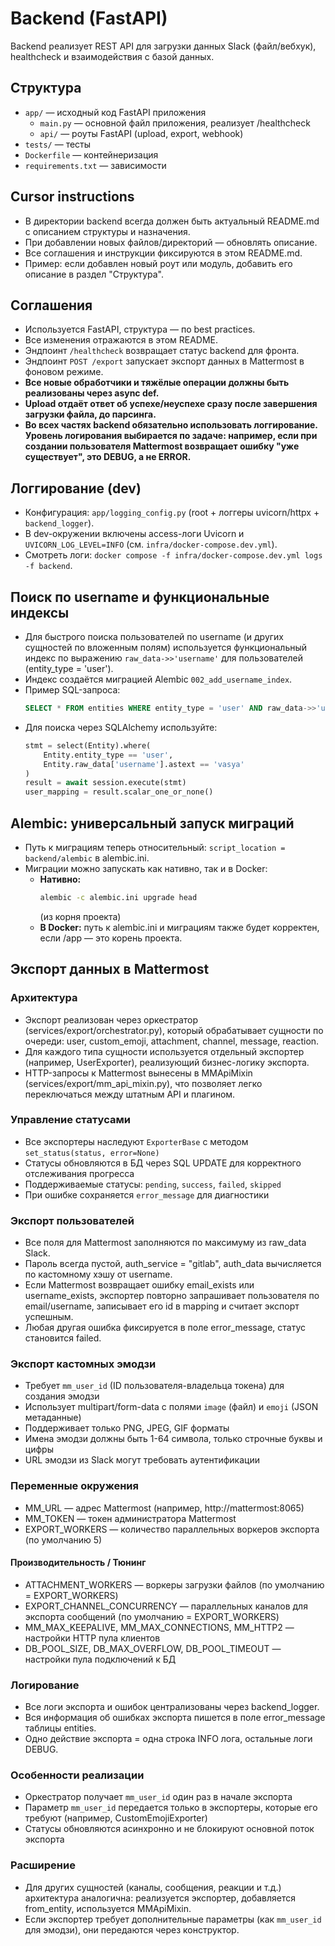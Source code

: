 # Backend (FastAPI)

Backend реализует REST API для загрузки данных Slack (файл/вебхук), healthcheck и взаимодействия с базой данных.

## Структура
- `app/` — исходный код FastAPI приложения
  - `main.py` — основной файл приложения, реализует /healthcheck
  - `api/` — роуты FastAPI (upload, export, webhook)
- `tests/` — тесты
- `Dockerfile` — контейнеризация
- `requirements.txt` — зависимости

## Cursor instructions
- В директории backend всегда должен быть актуальный README.md с описанием структуры и назначения.
- При добавлении новых файлов/директорий — обновлять описание.
- Все соглашения и инструкции фиксируются в этом README.md.
- Пример: если добавлен новый роут или модуль, добавить его описание в раздел "Структура".

## Соглашения
- Используется FastAPI, структура — по best practices.
- Все изменения отражаются в этом README.
- Эндпоинт `/healthcheck` возвращает статус backend для фронта.
- Эндпоинт `POST /export` запускает экспорт данных в Mattermost в фоновом режиме.
- **Все новые обработчики и тяжёлые операции должны быть реализованы через async def.**
- **Upload отдаёт ответ об успехе/неуспехе сразу после завершения загрузки файла, до парсинга.**
- **Во всех частях backend обязательно использовать логгирование. Уровень логирования выбирается по задаче: например, если при создании пользователя Mattermost возвращает ошибку "уже существует", это DEBUG, а не ERROR.** 

## Логгирование (dev)
- Конфигурация: `app/logging_config.py` (root + логгеры uvicorn/httpx + `backend_logger`).
- В dev-окружении включены access-логи Uvicorn и `UVICORN_LOG_LEVEL=INFO` (см. `infra/docker-compose.dev.yml`).
- Смотреть логи: `docker compose -f infra/docker-compose.dev.yml logs -f backend`.

## Поиск по username и функциональные индексы

- Для быстрого поиска пользователей по username (и других сущностей по вложенным полям) используется функциональный индекс по выражению `raw_data->>'username'` для пользователей (entity_type = 'user').
- Индекс создаётся миграцией Alembic `002_add_username_index`.
- Пример SQL-запроса:
  ```sql
  SELECT * FROM entities WHERE entity_type = 'user' AND raw_data->>'username' = 'vasya';
  ```
- Для поиска через SQLAlchemy используйте:
  ```python
  stmt = select(Entity).where(
      Entity.entity_type == 'user',
      Entity.raw_data['username'].astext == 'vasya'
  )
  result = await session.execute(stmt)
  user_mapping = result.scalar_one_or_none()
  ```

## Alembic: универсальный запуск миграций

- Путь к миграциям теперь относительный: `script_location = backend/alembic` в alembic.ini.
- Миграции можно запускать как нативно, так и в Docker:
  - **Нативно:**
    ```bash
    alembic -c alembic.ini upgrade head
    ```
    (из корня проекта)
  - **В Docker:** путь к alembic.ini и миграциям также будет корректен, если /app — это корень проекта. 

## Экспорт данных в Mattermost

### Архитектура
- Экспорт реализован через оркестратор (services/export/orchestrator.py), который обрабатывает сущности по очереди: user, custom_emoji, attachment, channel, message, reaction.
- Для каждого типа сущности используется отдельный экспортер (например, UserExporter), реализующий бизнес-логику экспорта.
- HTTP-запросы к Mattermost вынесены в MMApiMixin (services/export/mm_api_mixin.py), что позволяет легко переключаться между штатным API и плагином.

### Управление статусами
- Все экспортеры наследуют `ExporterBase` с методом `set_status(status, error=None)`
- Статусы обновляются в БД через SQL UPDATE для корректного отслеживания прогресса
- Поддерживаемые статусы: `pending`, `success`, `failed`, `skipped`
- При ошибке сохраняется `error_message` для диагностики

### Экспорт пользователей
- Все поля для Mattermost заполняются по максимуму из raw_data Slack.
- Пароль всегда пустой, auth_service = "gitlab", auth_data вычисляется по кастомному хэшу от username.
- Если Mattermost возвращает ошибку email_exists или username_exists, экспортер повторно запрашивает пользователя по email/username, записывает его id в mapping и считает экспорт успешным.
- Любая другая ошибка фиксируется в поле error_message, статус становится failed.

### Экспорт кастомных эмодзи
- Требует `mm_user_id` (ID пользователя-владельца токена) для создания эмодзи
- Использует multipart/form-data с полями `image` (файл) и `emoji` (JSON метаданные)
- Поддерживает только PNG, JPEG, GIF форматы
- Имена эмодзи должны быть 1-64 символа, только строчные буквы и цифры
- URL эмодзи из Slack могут требовать аутентификации

### Переменные окружения
- MM_URL — адрес Mattermost (например, http://mattermost:8065)
- MM_TOKEN — токен администратора Mattermost
- EXPORT_WORKERS — количество параллельных воркеров экспорта (по умолчанию 5)

#### Производительность / Тюнинг
- ATTACHMENT_WORKERS — воркеры загрузки файлов (по умолчанию = EXPORT_WORKERS)
- EXPORT_CHANNEL_CONCURRENCY — параллельных каналов для экспорта сообщений (по умолчанию = EXPORT_WORKERS)
- MM_MAX_KEEPALIVE, MM_MAX_CONNECTIONS, MM_HTTP2 — настройки HTTP пула клиентов
- DB_POOL_SIZE, DB_MAX_OVERFLOW, DB_POOL_TIMEOUT — настройки пула подключений к БД

### Логирование
- Все логи экспорта и ошибок централизованы через backend_logger.
- Вся информация об ошибках экспорта пишется в поле error_message таблицы entities.
- Одно действие экспорта = одна строка INFO лога, остальные логи DEBUG.

### Особенности реализации
- Оркестратор получает `mm_user_id` один раз в начале экспорта
- Параметр `mm_user_id` передается только в экспортеры, которые его требуют (например, CustomEmojiExporter)
- Статусы обновляются асинхронно и не блокируют основной поток экспорта

### Расширение
- Для других сущностей (каналы, сообщения, реакции и т.д.) архитектура аналогична: реализуется экспортер, добавляется from_entity, используется MMApiMixin.
- Если экспортер требует дополнительные параметры (как `mm_user_id` для эмодзи), они передаются через конструктор. 